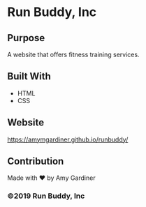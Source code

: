# Run Buddy, Inc

## Purpose
A website that offers fitness training services. 

## Built With
* HTML
* CSS

## Website
https://amymgardiner.github.io/runbuddy/

## Contribution
Made with ❤️ by Amy Gardiner

### ©️2019 Run Buddy, Inc 
